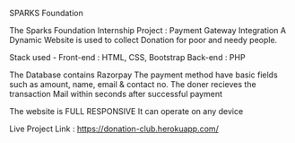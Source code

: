 SPARKS Foundation

The Sparks Foundation Internship Project : Payment Gateway Integration
A Dynamic Website is used to collect Donation for poor and needy people.

Stack used -
Front-end : HTML, CSS, Bootstrap
Back-end : PHP

The Database contains Razorpay
The payment method have basic fields such as amount, name, email & contact no.
The doner recieves the transaction Mail within seconds after successful payment

The website is FULL RESPONSIVE
It can operate on any device

Live Project Link : https://donation-club.herokuapp.com/
